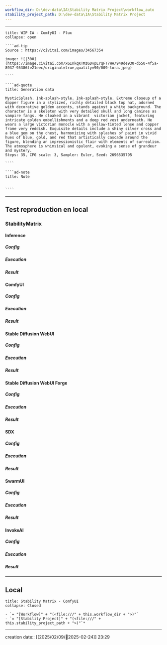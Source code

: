 ```yaml
---
workflow_dir: D:\dev-data\IA\Stability Matrix Project\workflow_auto
stability_project_path: D:\dev-data\IA\Stability Matrix Project
---
```


---
 
``````ad-example
title: WIP IA - ComfyUI - Flux
collapse: open

````ad-tip
Source : https://civitai.com/images/34567354

image: ![|300](https://image.civitai.com/xG1nkqKTMzGDvpLrqFT7WA/949de930-d550-4f5a-8937-95386fe21eec/original=true,quality=90/009-lora.jpeg)

````

````ad-quote
title: Generation data

MysticSplash. Ink-splash-style. Ink-splash-style. Extreme closeup of a dapper figure in a stylized, richly detailed black top hat, adorned with decorative golden accents, stands against a white background. The character is a skeleton with very detailed skull and long canines as vampire fangs. He cloaked in a vibrant  victorian jacket, featuring intricate golden embellishments and a deep red vest underneath. He wears a large victorian monocle with a yellow-tinted lense and copper frame very reddish. Exquisite details include a shiny silver cross and a blue gem on the chest, harmonizing with splashes of paint in vivid hues of blue, gold, and red that artistically cascade around the figure, blending an impressionistic flair with elements of surrealism. The atmosphere is whimsical and opulent, evoking a sense of grandeur and mystery.
Steps: 35, CFG scale: 3, Sampler: Euler, Seed: 2696535795

````

````ad-note
title: Note
 

````

``````

---

## Test reproduction en local
### StabilityMatrix 
#### Inference
##### Config
##### Execution
##### Result

#### ComfyUI
##### Config
##### Execution
##### Result

#### Stable Diffusion WebUI 
##### Config
##### Execution
##### Result

#### Stable Diffusion WebUI Forge
##### Config
##### Execution
##### Result
#### SDX
##### Config
##### Execution
##### Result

#### SwarmUI
##### Config
##### Execution
##### Result

#### InvokeAI
##### Config
##### Execution
##### Result

---
## Local

```ad-tip
title: Stability Matrix - ComfyUI
collapse: Closed

- `= "[Workflow]" + "(<file:///" + this.workflow_dir + ">)"`
- `= "[Stability Project]" + "(<file:///" + this.stability_project_path + ">)"`*
```

---
creation date:: [[2025/02/09/📒2025-02-24]]  23:29


